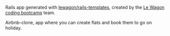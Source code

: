 Rails app generated with [lewagon/rails-templates](https://github.com/lewagon/rails-templates), created by the [Le Wagon coding bootcamp](https://www.lewagon.com) team.

Airbnb-clone, app where you can create flats and book them to go on holiday.
